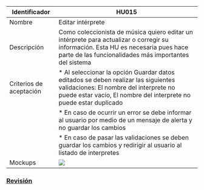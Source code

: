 | Identificador           | HU015                   | 
|-------------------------|------------------------------| 
| Nombre                  | Editar intérprete | 
| Descripción             | Como coleccionista de música quiero editar un intérprete para actualizar o corregir su información. Esta HU es necesaria pues hace parte de las funcionalidades más importantes del sistema | 
| Criterios de aceptación | * Al seleccionar la opción Guardar datos editados se deben realizar las siguientes validaciones: El nombre del interprete no puede estar vacío, El nombre del interprete no puede estar duplicado |
| | * En caso de ocurrir un error se debe informar al usuario por medio de un mensaje de alerta y no guardar los cambios |
| | * En caso de pasar las validaciones se deben guardar los cambios y redirigir al usuario al listado de interpretes |
| Mockups                 | ![](https://github.com/MISW-4101-Practicas/TutorialCanciones/wiki/mockups/editar_interprete.png)                 | 

### [Revisión](https://github.com/MISW-4101-Practicas/TutorialCanciones/wiki/f03#revisi%C3%B3n)
